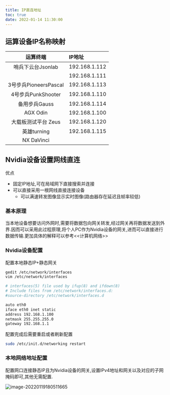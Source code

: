 ```yaml
---
title: IP直连地址
toc: true
date: 2022-01-14 11:30:00
---
```




## 运算设备IP名称映射


| 运算终端             		 | IP地址              |
|:-------------------------:|:------------|
| 哨兵下云台Jsonlab     | 192.168.1.112 |
|      | 192.168.1.111 |
| 3号步兵PioneersPascal | 192.168.1.113 |
| 4号步兵PunkShooter    | 192.168.1.110 |
|  备用步兵Gauss		| 192.168.1.114 |
| AGX Odin			| 192.168.1.100 |
|  大载板测试平台 Zeus | 192.168.1.120 |
| 英雄turning        | 192.168.1.115 |
| NX DaVinci |  |





## Nvidia设备设置网线直连

优点

- 固定IP地址,可在局域网下直接搜索并连接
- 可以直接采用一根网线直接连接设备
  - 可以满速转发图像显示实时图像(路由器存在延迟且帧率较低)

### 基本原理

当本地设备想要访问外网时,需要将数据包向网关转发,经过网关再将数据发送到外界.因而可以采用此过程原理,将个人PC作为Nvidia设备的网关,进而可以直接进行数据传输.更加具体的解释可以参考<<计算机网络>>

### Nvidia设备配置

配置本地静态IP+静态网关

```bash
gedit /etc/network/interfaces
vim /etc/network/interfaces
```



```bash
# interfaces(5) file used by ifup(8) and ifdown(8)
# Include files from /etc/network/interfaces.d:
#source-directory /etc/network/interfaces.d

auto eth0
iface eth0 inet static
address 192.168.1.100
netmask 255.255.255.0
gateway 192.168.1.1
```

配置完成后需要重启或者刷新配置

```bash
sudo /etc/init.d/networking restart
```



### 本地网络地址配置

配置网口连接静态IP且为Nvidia设备的网关,设置IPv4地址和网关以及对应的子网掩码即可,其他无需配置.

![image-20220119180511665](https://gitee.com/y_kvm/img/raw/master/picture/20220119180543.png)



